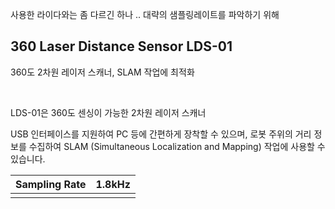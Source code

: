 사용한 라이다와는 좀 다르긴 하나 .. 대략의 샘플링레이트를 파악하기 위해

## 360 Laser Distance Sensor LDS-01

360도 2차원 레이저 스캐너, SLAM 작업에 최적화

​    

LDS-01은 360도 센싱이 가능한 2차원 레이저 스캐너

USB 인터페이스를 지원하여 PC 등에 간편하게 장착할 수 있으며, 로봇 주위의 거리 정보를 수집하여 SLAM (Simultaneous Localization and Mapping) 작업에 사용할 수 있습니다.



| Sampling Rate | 1.8kHz |
| :------------ | ------ |
|               |        |